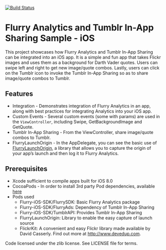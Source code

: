 [![Build Status](https://travis-ci.org/flurry/ios-TumblrSharingSample.svg?branch=master)](https://travis-ci.org/flurry/ios-TumblrSharingSample) 

# Flurry Analytics and Tumblr In-App Sharing Sample - iOS

This project showcases how Flurry Analytics and Tumblr In-App Sharing can be integrated into an iOS app.  It is a simple and fun app that takes Flickr images and uses them as a background for Darth Vader quotes.  Users can swipe left and right to get new image/quote combos.  Lastly, users can click on the Tumblr icon to invoke the Tumblr In-App Sharing so as to share image/quote combos to Tumblr.

## Features

* Integration - Demonstrates integration of Flurry Analytics in an app, along with best practices for integrating Analytics into your iOS app.
* Custom Events - Several custom events (some with params) are used in the `ViewController`, including Swipe, GetBackgroundImage and GetQuote.
* Tumblr In-App Sharing - From the ViewController, share image/quote combos to Tumblr.
* FlurryLaunchOrigin - In the AppDelegate, you can see the basic use of [FlurryLaunchOrigin](https://github.com/flurry/FlurryLaunchOrigin), 
a library that allows you to capture the origin of your app’s launch and then log it to Flurry Analytics.

## Prerequisites

* Xcode sufficient to compile apps built for iOS 8.0
* CocoaPods - In order to install 3rd party Pod dependencies, available [here](https://guides.cocoapods.org/using/getting-started.html#toc_3)
* Pods used
  * Flurry-iOS-SDK/FlurrySDK:  Basic Flurry Analytics package
  * Flurry-iOS-SDK/FlurryAds:  Dependency of Tumblr In-App Sharing
  * Flurry-iOS-SDK/TumblrAPI:  Provides Tumblr In-App Sharing
  * FlurryLaunchOrigin:  Library to enable the easy capture of launch source
  * FlickrKit:  A convenient and easy Flickr library made available by David Casserly.  Find out more at http://www.devedup.com.

Code licensed under the zlib license. See LICENSE file for terms.
